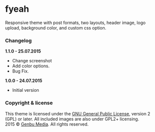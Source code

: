 # fyeah
Responsive theme with post formats, two layouts, header image, logo upload, background color, and custom css option.

### Changelog

**1.1.0 - 25.07.2015**

* Change screenshot
* Add color options.
* Bug Fix.

**1.0.0 - 24.07.2015**

* Initial version

### Copyright & license

This theme is licensed under the [GNU General Public License](http://www.gnu.org/licenses/old-licenses/gpl-2.0.html), version 2 (GPL) or later.
All included images are also under GPL2+ licensing.<br />
2015 © [Genbu Media](http://genbu.me/). All rights reserved.